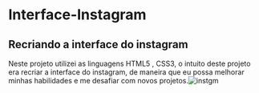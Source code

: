# Interface-Instagram
## Recriando a interface do instagram
Neste projeto utilizei as linguagens HTML5 , CSS3, o intuito deste projeto era recriar a interface do instagram, de maneira que eu possa melhorar minhas habilidades
e me desafiar com novos projetos.![instgm](https://user-images.githubusercontent.com/106114261/178029441-e7390118-7dfd-47db-b2ac-f02867214e4d.png)


